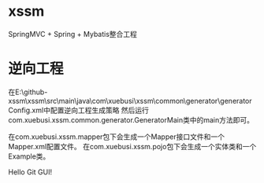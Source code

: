 # xssm
SpringMVC + Spring + Mybatis整合工程

# 逆向工程
在E:\github-xssm\xssm\src\main\java\com\xuebusi\xssm\common\generator\generatorConfig.xml中配置逆向工程生成策略
然后运行com.xuebusi.xssm.common.generator.GeneratorMain类中的main方法即可。

在com.xuebusi.xssm.mapper包下会生成一个Mapper接口文件和一个Mapper.xml配置文件。
在com.xuebusi.xssm.pojo包下会生成一个实体类和一个Example类。

Hello Git GUI!



